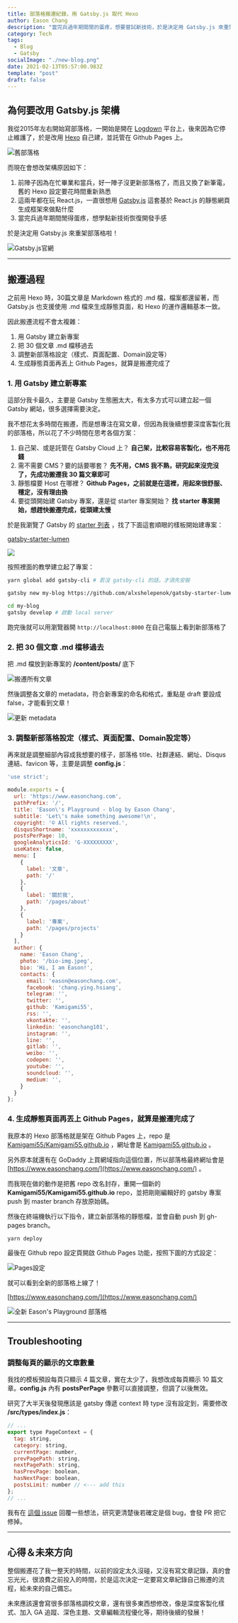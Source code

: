 ```yaml
---
title: 部落格搬遷紀錄，用 Gatsby.js 取代 Hexo
author: Eason Chang
description: "當完兵過年期間閒的蛋疼，想要嘗試新技術，於是決定用 Gatsby.js 來重架部落格啦！"
category: Tech
tags:
  - Blog
  - Gatsby
socialImage: "./new-blog.png"
date: 2021-02-13T05:57:00.983Z
template: "post"
draft: false
---
```


## 為何要改用 Gatsby.js 架構

我從2015年左右開始寫部落格，一開始是開在 [Logdown](https://logdown.com/) 平台上，後來因為它停止維護了，於是改用 [Hexo](https://hexo.io/zh-tw/) 自己建，並託管在 Github Pages 上。

![舊部落格](./old-blog.png)

而現在會想改架構原因如下：

1. 前陣子因為在忙畢業和當兵，好一陣子沒更新部落格了，而且又換了新筆電，舊的 Hexo 設定要花時間重新熟悉
2. 這兩年都在玩 React.js，一直很想用 [Gatsby.js](https://www.gatsbyjs.com/) 這套基於 React.js 的靜態網頁生成框架來做點什麼
3. 當完兵過年期間閒得蛋疼，想學點新技術恢復開發手感

於是決定用 Gatsby.js 來重架部落格啦！

![Gatsby.js官網](./gatsby.png)

---

## 搬遷過程

之前用 Hexo 時，30篇文章是 Markdown 格式的 .md 檔，檔案都還留著，而 Gatsby.js 也支援使用 .md 檔來生成靜態頁面，和 Hexo 的運作邏輯基本一致。

因此搬遷流程不會太複雜：

1. 用 Gatsby 建立新專案
2. 把 30 個文章 .md 檔移過去
3. 調整新部落格設定（樣式、頁面配置、Domain設定等）
4. 生成靜態頁面再丟上 Github Pages，就算是搬遷完成了

### 1. 用 Gatsby 建立新專案

這部分我卡最久，主要是 Gatsby 生態圈太大，有太多方式可以建立起一個 Gatsby 網站，很多選擇需要決定。

我不想花太多時間在搬遷，而是想專注在寫文章，但因為我後續想要深度客製化我的部落格，所以花了不少時間在思考各個方案：

1. 自己架、或是託管在 Gatsby Cloud 上？ **自己架，比較容易客製化，也不用花錢**
2. 需不需要 CMS？要的話要哪套？ **先不用，CMS 我不熟，研究起來沒完沒了，先成功搬遷我 30 篇文章即可**
3. 靜態檔要 Host 在哪裡？ **Github Pages，之前就是在這裡，用起來很舒服、穩定，沒有理由換**
4. 要從頭開始建 Gatsby 專案，還是從 starter 專案開始？ **找 starter 專案開始，想趕快搬遷完成，從頭建太慢**

於是我瀏覽了 Gatsby 的 [starter 列表](https://www.gatsbyjs.com/starters/) ，找了下面這套順眼的樣板開始建專案：

[gatsby-starter-lumen
](https://www.gatsbyjs.com/starters/alxshelepenok/gatsby-starter-lumen/)

![](./lumen-starter.png)

按照裡面的教學建立起了專案：

```bash
yarn global add gatsby-cli # 若沒 gatsby-cli 的話，才須先安裝

gatsby new my-blog https://github.com/alxshelepenok/gatsby-starter-lumen

cd my-blog
gatsby develop # 啟動 local server
```

跑完後就可以用瀏覽器開 `http://localhost:8000` 在自己電腦上看到新部落格了

### 2. 把 30 個文章 .md 檔移過去

把 .md 檔放到新專案的 **/content/posts/** 底下 

![搬遷所有文章](./move-posts.png)

然後調整各文章的 metadata，符合新專案的命名和格式，重點是 draft 要設成 false，才能看到文章！

![更新 metadata](./update-post-metadata.png)

### 3. 調整新部落格設定（樣式、頁面配置、Domain設定等）

再來就是調整細部內容成我想要的樣子，部落格 title、社群連結、網址、Disqus連結、favicon 等，主要是調整 **config.js**：

```js
'use strict';

module.exports = {
  url: 'https://www.easonchang.com',
  pathPrefix: '/',
  title: 'Eason\'s Playground - blog by Eason Chang',
  subtitle: 'Let\'s make something awesome!\n',
  copyright: '© All rights reserved.',
  disqusShortname: 'xxxxxxxxxxxxx',
  postsPerPage: 10,
  googleAnalyticsId: 'G-XXXXXXXXX',
  useKatex: false,
  menu: [
    {
      label: '文章',
      path: '/'
    },
    {
      label: '關於我',
      path: '/pages/about'
    },
    {
      label: '專案',
      path: '/pages/projects'
    }
  ],
  author: {
    name: 'Eason Chang',
    photo: '/bio-img.jpeg',
    bio: 'Hi, I am Eason!',
    contacts: {
      email: 'eason@easonchang.com',
      facebook: 'chang.ying.hsiang',
      telegram: '',
      twitter: '',
      github: 'Kamigami55',
      rss: '',
      vkontakte: '',
      linkedin: 'easonchang101',
      instagram: '',
      line: '',
      gitlab: '',
      weibo: '',
      codepen: '',
      youtube: '',
      soundcloud: '',
      medium: '',
    }
  }
};
```

### 4. 生成靜態頁面再丟上 Github Pages，就算是搬遷完成了

我原本的 Hexo 部落格就是架在 Github Pages 上，repo 是 [Kamigami55/Kamigami55.github.io](https://github.com/Kamigami55/Kamigami55.github.io) ，網址會是 [Kamigami55.github.io](https://Kamigami55.github.io) 。

另外原本就還有在 GoDaddy 上買網域指向這個位置，所以部落格最終網址會是
[https://www.easonchang.com/](https://www.easonchang.com/) 。

而我現在做的動作是把舊 repo 改名封存，重開一個新的 **Kamigami55/Kamigami55.github.io** repo，並把剛剛編輯好的 gatsby 專案 push 到 master branch 存放原始碼。

然後在終端機執行以下指令，建立新部落格的靜態檔，並會自動 push 到 gh-pages branch。

```bash
yarn deploy
```

最後在 Github repo 設定頁開啟 Github Pages 功能，按照下圖的方式設定：

![Pages設定](./pages-setting.png)

就可以看到全新的部落格上線了！

[https://www.easonchang.com/](https://www.easonchang.com/)

![全新 Eason's Playground 部落格](./new-blog.png)

---

## Troubleshooting

### 調整每頁的顯示的文章數量

我找的模板預設每頁只顯示 4 篇文章，實在太少了，我想改成每頁顯示 10 篇文章。**config.js** 內有 **postsPerPage** 參數可以直接調整，但調了以後無效。

研究了大半天後發現應該是 gatsby 傳遞 context 時 type 沒有設定到，需要修改 **/src/types/index.js**：

```js
// ...
export type PageContext = {
  tag: string,
  category: string,
  currentPage: number,
  prevPagePath: string,
  nextPagePath: string,
  hasPrevPage: boolean,
  hasNextPage: boolean,
  postsLimit: number // <--- add this
};
// ...
```

我有在 [這個 issue](https://github.com/alxshelepenok/gatsby-starter-lumen/issues/660#issuecomment-778575664) 回覆一些想法，研究更清楚後若確定是個 bug，會發 PR 把它修掉。

---

## 心得＆未來方向

整個搬遷花了我一整天的時間，以前的設定太久沒碰，又沒有寫文章記錄，真的會忘光光，很浪費之前投入的時間，於是這次決定一定要寫文章紀錄自己搬遷的流程，給未來的自己備忘。

未來應該還會寫很多部落格調校文章，還有很多東西想修改，像是深度客製化樣式、加入 GA 追蹤、深色主題、文章編輯流程優化等，期待後續的發展！
